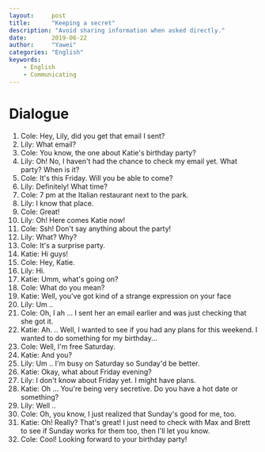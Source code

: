 ```yaml
---
layout:		post
title:		"Keeping a secret"
description: "Avoid sharing information when asked directly."
date:		2019-06-22
author:		"Yawei"
categories: "English"
keywords:
    - English
    - Communicating
---
```


# Dialogue

1. Cole: Hey, Lily, did you get that email I sent?
2. Lily: What email?
3. Cole: You know, the one about Katie's birthday party?
4. Lily: Oh! No, I haven't had the chance to check my email yet. What party? When is it?
5. Cole: It's this Friday. Will you be able to come?
6. Lily: Definitely! What time?
7. Cole: 7 pm at the Italian restaurant next to the park.
8. Lily: I know that place.
9. Cole: Great!
10. Lily: Oh! Here comes Katie now!
11. Cole: Ssh! Don't say anything about the party!
12. Lily: What? Why?
13. Cole: It's a surprise party.
14. Katie: Hi guys!
15. Cole: Hey, Katie.
16. Lily: Hi.
17. Katie: Umm, what's going on?
18. Cole: What do you mean?
19. Katie: Well, you've got kind of a strange expression on your face
20. Lily: Um ..
21. Cole: Oh, I ah ... I sent her an email earlier and was just checking that she got it.
22. Katie: Ah. .. Well, I wanted to see if you had any plans for this weekend. I wanted to do something for my birthday...
23. Cole: Well, I'm free Saturday.
24. Katie: And you?
25. Lily: Um .. I'm busy on Saturday so Sunday'd be better.
26. Katie: Okay, what about Friday evening?
27. Lily: I don't know about Friday yet. I might have plans.
28. Katie: Oh ... You're being very secretive. Do you have a hot date or something?
29. Lily: Well ..
30. Cole: Oh, you know, I just realized that Sunday's good for me, too.
31. Katie: Oh! Really? That's great! I just need to check with Max and Brett to see if Sunday works for them too, then I'll let you know.
32. Cole: Cool! Looking forward to your birthday party!